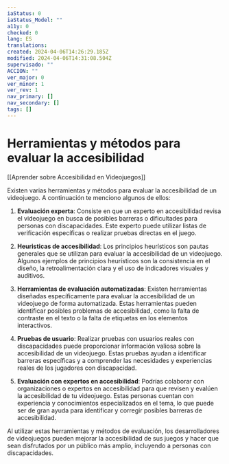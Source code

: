 ```yaml
---
iaStatus: 0
iaStatus_Model: ""
a11y: 0
checked: 0
lang: ES
translations: 
created: 2024-04-06T14:26:29.185Z
modified: 2024-04-06T14:31:08.504Z
supervisado: ""
ACCION: ""
ver_major: 0
ver_minor: 1
ver_rev: 1
nav_primary: []
nav_secondary: []
tags: []
---
```

# Herramientas y métodos para evaluar la accesibilidad

[[Aprender sobre Accesibilidad en Videojuegos]]

Existen varias herramientas y métodos para evaluar la accesibilidad de un videojuego. A continuación te menciono algunos de ellos:

1. **Evaluación experta**: Consiste en que un experto en accesibilidad revisa el videojuego en busca de posibles barreras o dificultades para personas con discapacidades. Este experto puede utilizar listas de verificación específicas o realizar pruebas directas en el juego.

2. **Heuristicas de accesibilidad**: Los principios heurísticos son pautas generales que se utilizan para evaluar la accesibilidad de un videojuego. Algunos ejemplos de principios heurísticos son la consistencia en el diseño, la retroalimentación clara y el uso de indicadores visuales y auditivos.

3. **Herramientas de evaluación automatizadas**: Existen herramientas diseñadas específicamente para evaluar la accesibilidad de un videojuego de forma automatizada. Estas herramientas pueden identificar posibles problemas de accesibilidad, como la falta de contraste en el texto o la falta de etiquetas en los elementos interactivos.

4. **Pruebas de usuario**: Realizar pruebas con usuarios reales con discapacidades puede proporcionar información valiosa sobre la accesibilidad de un videojuego. Estas pruebas ayudan a identificar barreras específicas y a comprender las necesidades y experiencias reales de los jugadores con discapacidad.

5. **Evaluación con expertos en accesibilidad**: Podrías colaborar con organizaciones o expertos en accesibilidad para que revisen y evalúen la accesibilidad de tu videojuego. Estas personas cuentan con experiencia y conocimientos especializados en el tema, lo que puede ser de gran ayuda para identificar y corregir posibles barreras de accesibilidad.

Al utilizar estas herramientas y métodos de evaluación, los desarrolladores de videojuegos pueden mejorar la accesibilidad de sus juegos y hacer que sean disfrutados por un público más amplio, incluyendo a personas con discapacidades.
